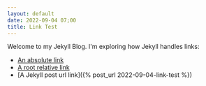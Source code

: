 ```yaml
---
layout: default
date: 2022-09-04 07;00
title: Link Test
---
```



Welcome to my Jekyll Blog. I'm exploring how Jekyll handles links:
* [An absolute link](http://127.0.0.1:4000/about/)
* [A root relative link](/jekyll/update/2022/09/16/welcome-to-jekyll)
* [A Jekyll post url link]({% post_url 2022-09-04-link-test %})
